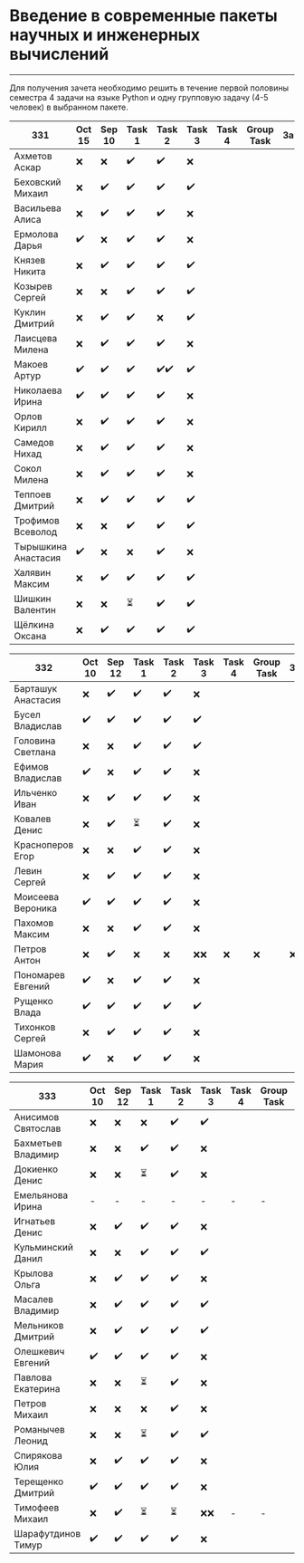 # Введение в современные пакеты научных и инженерных вычислений
---
Для получения зачета необходимо решить в течение первой половины семестра 4 задачи на языке Python и одну групповую задачу (4-5 человек) в выбранном пакете.

| 331 | Oct 15 | Sep 10 | Task 1 | Task 2 | Task 3 | Task 4 | Group Task |Зачет|
| ------ | ------ | ------ | ------ | ------ | ------ | ------ | ------ | ------ |
| Ахметов Аскар |❌|❌|✔️|✔️|❌||||
| Беховский Михаил |❌|✔️|✔️|✔️|✔️||||
| Васильева Алиса |❌|✔️|✔️|✔️|❌||||
| Ермолова Дарья |✔️|❌|✔️|✔️|❌||||
| Князев Никита |❌|✔️|✔️|✔️|✔️||||
| Козырев Сергей |❌|❌|✔️|✔️|✔️||||
| Куклин Дмитрий |❌|✔️|✔️|❌|✔️||||
| Лаисцева Милена |❌|✔️|✔️|✔️|❌||||
| Макоев Артур |✔️|✔️|✔️|✔️✔️|✔️||||
| Николаева Ирина |✔️|✔️|✔️|✔️|❌||||
| Орлов Кирилл |❌|✔️|✔️|✔️|❌||||
| Самедов Нихад |❌|✔️|✔️|✔️|❌||||
| Сокол Милена |❌|✔️|✔️|✔️|❌||||
| Теппоев Дмитрий |❌|✔️|✔️|✔️|✔️||||
| Трофимов Всеволод |❌|❌|✔️|✔️|✔️||||
| Тырышкина Анастасия |✔️|❌|❌|✔️|❌||||
| Халявин Максим |❌|✔️|✔️|✔️|✔️||||
| Шишкин Валентин |❌|❌|⏳|✔️|✔️||||
| Щёлкина Оксана |❌|✔️|✔️|✔️|✔️|||||


| 332| Oct 10 | Sep 12 | Task 1 | Task 2 | Task 3 | Task 4 | Group Task |Зачет|
| ------ | ------ | ------ | ------ | ------ | ------ | ------ | ------ | ------ |
| Барташук Анастасия |❌|✔️|✔️|✔️|❌||||
| Бусел Владислав |✔️|✔️|✔️|✔️|✔️||||
| Головина Светлана |❌|❌|✔️|✔️|✔️||||
| Ефимов Владислав |✔️|❌|✔️|✔️|❌||||
| Ильченко Иван |❌|✔️|✔️|✔️|❌||||
| Ковалев Денис |❌|✔️|⏳|✔️|❌||||
| Красноперов Егор |❌|❌|✔️|✔️|❌||||
| Левин Сергей |❌|✔️|✔️|✔️|❌||||
| Моисеева Вероника |✔️|✔️|✔️|✔️|❌||||
| Пахомов Максим |❌|❌|✔️|✔️|❌||||
| Петров Антон |❌|✔️|❌|❌|❌❌|❌|❌|❌|
| Пономарев Евгений |✔️|❌|✔️|✔️|❌||||
| Рущенко Влада |✔️|✔️|✔️|✔️|✔️||||
| Тихонков Сергей |❌|✔️|✔️|✔️|❌||||
| Шамонова Мария |✔️|❌|✔️|✔️|❌|||||

| 333| Oct 10| Sep 12 | Task 1 | Task 2 | Task 3 | Task 4 | Group Task |Зачет|
| ------ | ------ | ------ | ------ | ------ | ------ | ------ | ------ | ------ |
| Анисимов Святослав |❌|❌|❌|✔️|✔️||||
| Бахметьев Владимир |❌|❌|✔️|✔️|❌||||
| Докиенко Денис |❌|❌|⏳|✔️|❌||||
| Емельянова Ирина |-|-|-|-|-|-|-|-|
| Игнатьев Денис |❌|✔️|✔️|✔️|❌||||
| Кульминский Данил |❌|❌|✔️|✔️|✔️||||
| Крылова Ольга |❌|✔️|✔️|✔️|❌||||
| Масалев Владимир |❌|✔️|✔️|✔️|✔️||||
| Мельников Дмитрий |❌|✔️|✔️|✔️|✔️||||
| Олешкевич Евгений |✔️|✔️|✔️|✔️|❌||||
| Павлова Екатерина |❌|❌|⏳|✔️|❌||||
| Петров Михаил |❌ |❌|❌|✔️|❌||||
| Романычев Леонид |❌|❌|⏳|✔️|✔️||||
| Спирякова Юлия |❌ |✔️|✔️|✔️|❌||||
| Терещенко Дмитрий |✔️|✔️|✔️|✔️|❌||||
| Тимофеев Михаил |❌|✔️|⏳|⏳|❌❌|-|-|-|
| Шарафутдинов Тимур |✔️|✔️|✔️|✔️|❌||||

